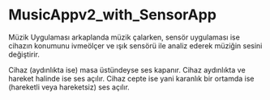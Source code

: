 # MusicAppv2_with_SensorApp
Müzik Uygulaması arkaplanda müzik çalarken, sensör uygulaması ise cihazın konumunu ivmeölçer ve ışık sensörü ile analiz ederek müziğin sesini değiştirir.

Cihaz (aydınlıkta ise) masa üstündeyse ses kapanır.
Cihaz aydınlıkta ve hareket halinde ise ses açılır.
Cihaz cepte ise yani karanlık bir ortamda ise (hareketli veya hareketsiz) ses açılır.
